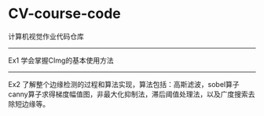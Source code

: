 # CV-course-code
计算机视觉作业代码仓库

----
Ex1 学会掌握CImg的基本使用方法

----
Ex2 了解整个边缘检测的过程和算法实现，算法包括：高斯滤波，sobel算子canny算子求得梯度幅值图，非最大化抑制法，滞后阈值处理法，以及广度搜索去除短边缘等。

